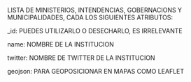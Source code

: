 
LISTA DE MINISTERIOS, INTENDENCIAS, GOBERNACIONS Y MUNICIPALIDADES, CADA LOS SIGUIENTES ATRIBUTOS:

_id: PUEDES UTILIZARLO O DESECHARLO, ES IRRELEVANTE

name: NOMBRE DE LA INSTITUCION

twitter: NOMBRE DE TWITTER DE LA INSTITUCION

geojson: PARA GEOPOSICIONAR EN MAPAS COMO LEAFLET